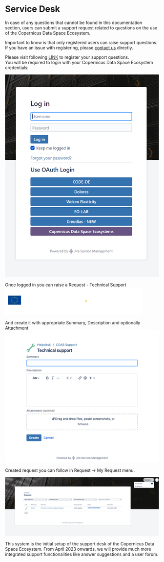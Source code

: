 # Service Desk

In case of any questions that cannot be found in this documentation section, users can submit a support request related to questions on the use of the Copernicus Data Space Ecosystem.

Important to know is that only registered users can raise support questions. If you have an issue with registering, please [contact us](mailto://help-cdse-login@cloudferro.com?Subject=Subject%20Text&Body=Your%20comments)  directly.


Please visit following [LINK](https://jira.cloudferro.com/servicedesk/customer/portal/55/user/login?destination=portal%2F55) to register your support questions.  
You will be required to login with your Copernicus Data Space Ecosystem credentials:

![Log in](../_images/support_v2.png)

Once logged in you can raise a Request  - Technical Support 
![Landing page](../_images/logos.png)

And create it with appropriate Summary, Description and optionally Attachment
![Helpdesk](../_images/summary.png)

Created request you can follow in Request -> My Request menu. 

![Request](../_images/request.png)

This system is the initial setup of the support desk of the Copernicus Data Space Ecosystem. From April 2023 onwards, we will provide much more integrated support functionalities like answer suggestions and a user forum.


